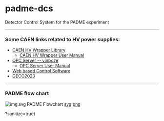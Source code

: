 # padme-dcs
Detector Control System for the PADME experiment

--------------------------------------

### Some CAEN links related to HV power supplies:
- [CAEN HV Wrapper Library](http://www.caen.it/jsp/Template2/CaenProd.jsp?parent=42&idmod=835)
  - [CAEN HV Wrapper User Manual](http://www.caen.it/servlet/checkCaenManualFile?Id=12609)
- [OPC Server -- vinboze](http://www.caen.it/jsp/Template2/CaenProd.jsp?parent=42&idmod=862)
  - [OPC Server User Manual](http://www.caen.it/servlet/checkCaenManualFile?Id=10487)
- [Web based Control Software](http://www.caen.it/jsp/Template2/CaenProd.jsp?parent=42&idmod=843)
- [GECO2020](http://www.caen.it/jsp/Template2/CaenProd.jsp?parent=42&idmod=833)


 
--------------------------------------


### PADME flow chart

![img.svg](http://www.lnf.infn.it/~georgiev/padme-flowchart.svg)
PADME Flowchart
[svg](http://www.lnf.infn.it/~georgiev/padme-flowchart.svg)
[png](http://www.lnf.infn.it/~georgiev/padme-flowchart.png)

?sanitize=true)
